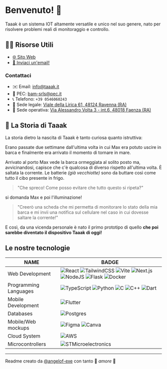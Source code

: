# Benvenuto! 👋

Taaak è un sistema IOT altamente versatile e unico nel suo genere, nato per risolvere problemi reali di monitoraggio e controllo.

## 👩‍💻 Risorse Utili

- [🌐 Sito Web](https://taaak.it/)
- [📨 Inviaci un'email!](mailto:info@taaak.it)

### Contattaci
- ✉️ Email: info@taaak.it
- 📧 PEC: bam-srls@pec.it
- 📞 Telefono: `+39 0546060243`
- 📍 Sede legale: [Viale della Lirica 61, 48124 Ravenna (RA)](https://maps.app.goo.gl/MwiKWyqh89ipEprB9)
- 📍 Sede operativa: [Via Alessandro Volta 3 - int.6, 48018 Faenza (RA)](https://maps.app.goo.gl/ZUWxvW8VcVgqRDQf9)


## 🍿 La Storia di Taaak

La storia dietro la nascita di Taaak è tanto curiosa quanto istruttiva:

Erano passate due settimane dall'ultima volta in cui Max era potuto uscire in barca e finalmente era arrivato il momento di tornare in mare.

Arrivato al porto Max vede la barca ormeggiata al solito posto ma, avvicinandosi, capisce che c'è qualcosa di diverso rispetto all'ultima volta.
È saltata la corrente. Le batterie _(già vecchiotte)_ sono da buttare così come tutto il cibo presente in frigo.

> "Che spreco! Come posso evitare che tutto questo si ripeta?"

si domanda Max e poi l'illuminazione!

> "Creerò una scheda che mi permetta di monitorare lo stato della mia barca e mi invii una notifica sul cellulare nel caso in cui dovesse saltare la corrente!"

E così, da una vicenda personale è nato il primo prototipo di quello **che poi sarebbe diventato il dispositivo Taaak di oggi!**

## Le nostre tecnologie

<div align="center">
  
| NAME | BADGE |
| ------ | ------ |
| Web Development | ![React](https://img.shields.io/badge/React-%2320232a.svg?logo=react&logoColor=%2361DAFB) ![TailwindCSS](https://img.shields.io/badge/Tailwind%20CSS-%2338B2AC.svg?logo=tailwind-css&logoColor=white) ![Vite](https://img.shields.io/badge/Vite-646CFF?logo=vite&logoColor=fff)  ![Next.js](https://img.shields.io/badge/Next.js-black?logo=next.js&logoColor=white) ![NodeJS](https://img.shields.io/badge/Node.js-6DA55F?logo=node.js&logoColor=white) ![Flask](https://img.shields.io/badge/Flask-000?logo=flask&logoColor=fff) ![Docker](https://img.shields.io/badge/Docker-2496ED?logo=docker&logoColor=fff)|
| Programming Languages | ![TypeScript](https://img.shields.io/badge/TypeScript-3178C6?logo=typescript&logoColor=fff) ![Python](https://img.shields.io/badge/Python-3776AB?logo=python&logoColor=fff) ![C](https://img.shields.io/badge/C-00599C?logo=c&logoColor=white) ![C++](https://img.shields.io/badge/C++-%2300599C.svg?logo=c%2B%2B&logoColor=white) ![Dart](https://img.shields.io/badge/Dart-%230175C2.svg?logo=dart&logoColor=white)|
| Mobile Development | ![Flutter](https://img.shields.io/badge/Flutter-02569B?logo=flutter&logoColor=fff) | 
| Databases | ![Postgres](https://img.shields.io/badge/Postgres-%23316192.svg?logo=postgresql&logoColor=white) |
| Mobile/Web mockups | ![Figma](https://img.shields.io/badge/Figma-F24E1E?logo=figma&logoColor=white) ![Canva](https://img.shields.io/badge/Canva-%2300C4CC.svg?&logo=Canva&logoColor=white) |
| Cloud System | ![AWS](https://img.shields.io/badge/AWS-%23FF9900.svg?logo=amazon-web-services&logoColor=white) |
| Microcontrollers | ![STMicroelectronics](https://a11ybadges.com/badge?logo=stmicroelectronics) |

</div>


---

Readme creato da [@angelof-exe](https://github.com/angelof-exe) con tanto 💙 _amore_ 💚

